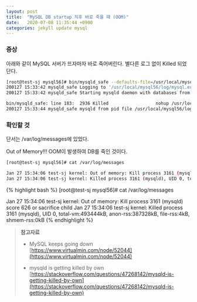 ```yaml
---
layout: post
title:  "MySQL DB startup 직후 바로 죽을 때 (OOM)"
date:   2020-07-08 11:35:44 +0900
categories: jekyll update mysql
---
```



### 증상

아래와 같이 MySQL 서버가 뜨자마자 바로 죽어버린다. 별다른 로그 없이 Killed 되었단다.

```bash
[root@test-sj mysql56]# bin/mysqld_safe --defaults-file=/usr/local/mysql56/my.cnf
200127 15:33:42 mysqld_safe Logging to '/usr/local/mysql56/log/mysql.err'.
200127 15:33:42 mysqld_safe Starting mysqld daemon with databases from /usr/local/mysql56/data

bin/mysqld_safe: line 183:  2936 Killed                  nohup /usr/local/mysql56/bin/mysqld --defaults-file=/usr/local/mysql56/my.cnf --basedir=/usr/local/mysql56 --datadir=/usr/local/mysql56/data --plugin-dir=/usr/local/mysql56/lib/plugin --user=mysql --log-error=/usr/local/mysql56/log/mysql.err --pid-file=/usr/local/mysql56/log/mysql.pid --socket=/tmp/mysql.sock < /dev/null > /dev/null 2>&1
200127 15:33:44 mysqld_safe mysqld from pid file /usr/local/mysql56/log/mysql.pid ended
```



### 확인할 것

단서는 /var/log/messages에 있었다.

Out of Memory!!! OOM이 발생하여 DB를 죽인 것이다.

```bash
[root@test-sj mysql56]# cat /var/log/messages 

Jan 27 15:34:06 test-sj kernel: Out of memory: Kill process 3161 (mysqld) score 626 or sacrifice child
Jan 27 15:34:06 test-sj kernel: Killed process 3161 (mysqld), UID 0, total-vm:493444kB, anon-rss:387328kB, file-rss:4kB, shmem-rss:0kB
```

{% highlight bash %}
[root@test-sj mysql56]# cat /var/log/messages 

Jan 27 15:34:06 test-sj kernel: Out of memory: Kill process 3161 (mysqld) score 626 or sacrifice child
Jan 27 15:34:06 test-sj kernel: Killed process 3161 (mysqld), UID 0, total-vm:493444kB, anon-rss:387328kB, file-rss:4kB, shmem-rss:0kB
{% endhighlight %}



> **참고자료**
>
> * MySQL keeps going down [https://www.virtualmin.com/node/52044](https://www.virtualmin.com/node/52044)
>
> * mysqld is getting killed by own [https://stackoverflow.com/questions/47268142/mysqld-is-getting-killed-by-own](https://stackoverflow.com/questions/47268142/mysqld-is-getting-killed-by-own)
